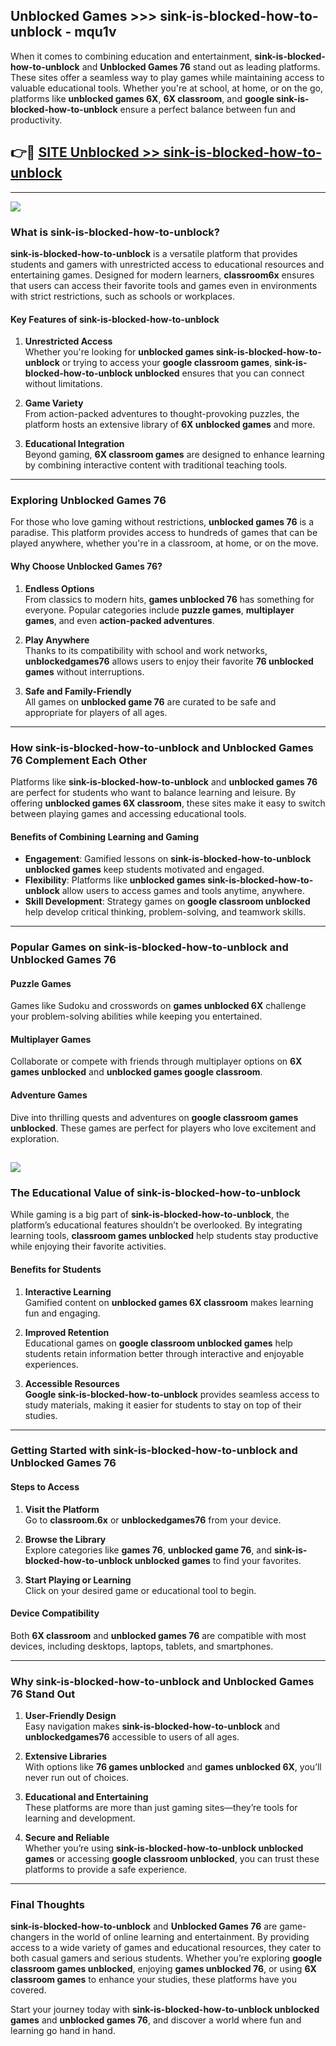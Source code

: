 ## Unblocked Games >>> sink-is-blocked-how-to-unblock - mqu1v 

When it comes to combining education and entertainment, **sink-is-blocked-how-to-unblock** and **Unblocked Games 76** stand out as leading platforms. These sites offer a seamless way to play games while maintaining access to valuable educational tools. Whether you're at school, at home, or on the go, platforms like **unblocked games 6X**, **6X classroom**, and **google sink-is-blocked-how-to-unblock** ensure a perfect balance between fun and productivity.
## 👉🔴 [SITE Unblocked >> sink-is-blocked-how-to-unblock](http://premium.freeplayer.one?title=sink-is-blocked-how-to-unblock&ref=22JU)
---
<a href="http://premium.freeplayer.one?title=sink-is-blocked-how-to-unblock&ref=22JU/"><img src="https://github.com/user-attachments/assets/438f12ca-57a4-47a3-8ead-c64da593a1e5"/></a>
### What is sink-is-blocked-how-to-unblock?  

**sink-is-blocked-how-to-unblock** is a versatile platform that provides students and gamers with unrestricted access to educational resources and entertaining games. Designed for modern learners, **classroom6x** ensures that users can access their favorite tools and games even in environments with strict restrictions, such as schools or workplaces.  

#### Key Features of sink-is-blocked-how-to-unblock  

1. **Unrestricted Access**  
   Whether you're looking for **unblocked games sink-is-blocked-how-to-unblock** or trying to access your **google classroom games**, **sink-is-blocked-how-to-unblock unblocked** ensures that you can connect without limitations.  

2. **Game Variety**  
   From action-packed adventures to thought-provoking puzzles, the platform hosts an extensive library of **6X unblocked games** and more.  

3. **Educational Integration**  
   Beyond gaming, **6X classroom games** are designed to enhance learning by combining interactive content with traditional teaching tools.  



---

### Exploring Unblocked Games 76  

For those who love gaming without restrictions, **unblocked games 76** is a paradise. This platform provides access to hundreds of games that can be played anywhere, whether you're in a classroom, at home, or on the move.  

#### Why Choose Unblocked Games 76?  

1. **Endless Options**  
   From classics to modern hits, **games unblocked 76** has something for everyone. Popular categories include **puzzle games**, **multiplayer games**, and even **action-packed adventures**.  

2. **Play Anywhere**  
   Thanks to its compatibility with school and work networks, **unblockedgames76** allows users to enjoy their favorite **76 unblocked games** without interruptions.  

3. **Safe and Family-Friendly**  
   All games on **unblocked game 76** are curated to be safe and appropriate for players of all ages.  

---

### How sink-is-blocked-how-to-unblock and Unblocked Games 76 Complement Each Other  

Platforms like **sink-is-blocked-how-to-unblock** and **unblocked games 76** are perfect for students who want to balance learning and leisure. By offering **unblocked games 6X classroom**, these sites make it easy to switch between playing games and accessing educational tools.  

#### Benefits of Combining Learning and Gaming  

- **Engagement**: Gamified lessons on **sink-is-blocked-how-to-unblock unblocked games** keep students motivated and engaged.  
- **Flexibility**: Platforms like **unblocked games sink-is-blocked-how-to-unblock** allow users to access games and tools anytime, anywhere.  
- **Skill Development**: Strategy games on **google classroom unblocked** help develop critical thinking, problem-solving, and teamwork skills.  

---

### Popular Games on sink-is-blocked-how-to-unblock and Unblocked Games 76  

#### Puzzle Games  

Games like Sudoku and crosswords on **games unblocked 6X** challenge your problem-solving abilities while keeping you entertained.  

#### Multiplayer Games  

Collaborate or compete with friends through multiplayer options on **6X games unblocked** and **unblocked games google classroom**.  

#### Adventure Games  

Dive into thrilling quests and adventures on **google classroom games unblocked**. These games are perfect for players who love excitement and exploration.  

<a href="http://download.freeplayer.one?title=sink-is-blocked-how-to-unblock&ref=23D/"><img src="https://github.com/user-attachments/assets/fe0c3e91-c8e1-489c-acf0-e2f614c12fb8"/></a>
---

### The Educational Value of sink-is-blocked-how-to-unblock  

While gaming is a big part of **sink-is-blocked-how-to-unblock**, the platform’s educational features shouldn’t be overlooked. By integrating learning tools, **classroom games unblocked** help students stay productive while enjoying their favorite activities.  

#### Benefits for Students  

1. **Interactive Learning**  
   Gamified content on **unblocked games 6X classroom** makes learning fun and engaging.  

2. **Improved Retention**  
   Educational games on **google classroom unblocked games** help students retain information better through interactive and enjoyable experiences.  

3. **Accessible Resources**  
   **Google sink-is-blocked-how-to-unblock** provides seamless access to study materials, making it easier for students to stay on top of their studies.  

---

### Getting Started with sink-is-blocked-how-to-unblock and Unblocked Games 76  

#### Steps to Access  

1. **Visit the Platform**  
   Go to **classroom.6x** or **unblockedgames76** from your device.  

2. **Browse the Library**  
   Explore categories like **games 76**, **unblocked game 76**, and **sink-is-blocked-how-to-unblock unblocked games** to find your favorites.  

3. **Start Playing or Learning**  
   Click on your desired game or educational tool to begin.  

#### Device Compatibility  

Both **6X classroom** and **unblocked games 76** are compatible with most devices, including desktops, laptops, tablets, and smartphones.  

---

### Why sink-is-blocked-how-to-unblock and Unblocked Games 76 Stand Out  

1. **User-Friendly Design**  
   Easy navigation makes **sink-is-blocked-how-to-unblock** and **unblockedgames76** accessible to users of all ages.  

2. **Extensive Libraries**  
   With options like **76 games unblocked** and **games unblocked 6X**, you’ll never run out of choices.  

3. **Educational and Entertaining**  
   These platforms are more than just gaming sites—they’re tools for learning and development.  

4. **Secure and Reliable**  
   Whether you’re using **sink-is-blocked-how-to-unblock unblocked games** or accessing **google classroom unblocked**, you can trust these platforms to provide a safe experience.  

---

### Final Thoughts  

**sink-is-blocked-how-to-unblock** and **Unblocked Games 76** are game-changers in the world of online learning and entertainment. By providing access to a wide variety of games and educational resources, they cater to both casual gamers and serious students. Whether you’re exploring **google classroom games unblocked**, enjoying **games unblocked 76**, or using **6X classroom games** to enhance your studies, these platforms have you covered.  

Start your journey today with **sink-is-blocked-how-to-unblock unblocked games** and **unblocked games 76**, and discover a world where fun and learning go hand in hand.  
